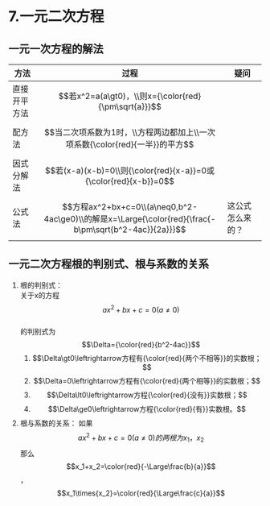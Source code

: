 # 7.一元二次方程

## 一元一次方程的解法
| 方法 | 过程 | 疑问 |
| - | - | - |
|直接开平方法 | $$若x^2=a(a\gt0)，\\则x={\color{red}{\pm\sqrt{a}}}$$ | |
| 配方法 | $$当二次项系数为1时，\\方程两边都加上\\一次项系数{\color{red}{一半}}的平方$$ |
| 因式分解法 | $$若(x-a)(x-b)=0\\则{\color{red}{x-a}}=0或{\color{red}{x-b}}=0$$||
| 公式法 | $$方程ax^2+bx+c=0\\(a\neq0,b^2-4ac\ge0)\\的解是x=\Large{\color{red}{\frac{-b\pm\sqrt{b^2-4ac}}{2a}}}$$| 这公式怎么来的？ |

## 一元二次方程根的判别式、根与系数的关系
1. 根的判别式：     
    关于x的方程$$ax^2+bx+c=0(a\neq0)$$      
    的判别式为$$\Delta={\color{red}{b^2-4ac}}$$
    1. $$\Delta\gt0\leftrightarrow方程有{\color{red}{两个不相等}}的实数根；$$
    2. $$\Delta=0\leftrightarrow方程有{\color{red}{两个相等}}的实数根；$$
    3. $$\Delta\lt0\leftrightarrow方程{\color{red}{没有}}实数根；$$
    4. $$\Delta\ge0\leftrightarrow方程{\color{red}{有}}实数根。$$
2. 根与系数的关系：
    如果$$ax^2+bx+c=0(a\neq0)的两根为x_1，x_2$$
    那么$$x_1+x_2=\color{red}{-\Large\frac{b}{a}}$$，$$x_1\times{x_2}=\color{red}{\Large\frac{c}{a}}$$